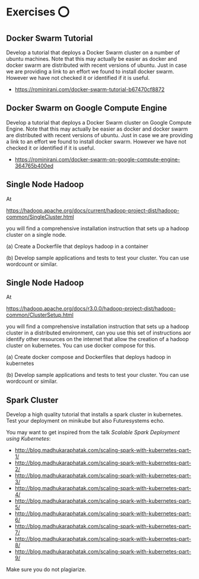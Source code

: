 # Exercises :o:

<!--- 

Disclaimer: If you reached this file via github, it is ok to make a pull request 
for this file to correct it. However, viewing this file is only done properly 
in the ePub. Thus we recommend that you go to 

https://github.com/cloudmesh-community/book/blob/master/README.md

and download the appropriate ePub
--->

## Docker Swarm Tutorial

Develop a tutorial that deploys a Docker Swarm cluster on a number of
ubuntu machines. Note that this may actually be easier as docker and
docker swarm are distributed with recent versions of ubuntu. Just in
case we are providing a link to an effort we found to install docker
swarm. However we have not checked it or identified if it is useful.

* <https://rominirani.com/docker-swarm-tutorial-b67470cf8872>

## Docker Swarm on Google Compute Engine

Develop a tutorial that deploys a Docker Swarm cluster on Google Compute
Engine. Note that this may actually be easier as docker and docker swarm
are distributed with recent versions of ubuntu. Just in case we are
providing a link to an effort we found to install docker swarm. However
we have not checked it or identified if it is useful.

* <https://rominirani.com/docker-swarm-on-google-compute-engine-364765b400ed>

## Single Node Hadoop

At

<https://hadoop.apache.org/docs/current/hadoop-project-dist/hadoop-common/SingleCluster.html>

you will find a comprehensive installation instruction that sets up a
hadoop cluster on a single node.

\(a) Create a Dockerfile that deploys hadoop in a container

\(b) Develop sample applications and tests to test your cluster. You can
use wordcount or similar.

## Single Node Hadoop

At

<https://hadoop.apache.org/docs/r3.0.0/hadoop-project-dist/hadoop-common/ClusterSetup.html>

you will find a comprehensive installation instruction that sets up a
hadoop cluster in a distributed environment, can you use this set of
instructions aor identify other resources on the internet that allow the
creation of a hadoop cluster on kubernetes. You can use docker compose
for this.

\(a) Create docker compose and Dockerfiles that deploys hadoop in
kubernetes

\(b) Develop sample applications and tests to test your cluster. You can
use wordcount or similar.

## Spark Cluster

Develop a high quality tutorial that installs a spark cluster in
kubernetes. Test your deployment on minikube but also Futuresystems
echo.

You may want to get inspired from the talk *Scalable Spark Deployment
using Kubernetes*:

* <http://blog.madhukaraphatak.com/scaling-spark-with-kubernetes-part-1/>
* <http://blog.madhukaraphatak.com/scaling-spark-with-kubernetes-part-2/>
* <http://blog.madhukaraphatak.com/scaling-spark-with-kubernetes-part-3/>
* <http://blog.madhukaraphatak.com/scaling-spark-with-kubernetes-part-4/>
* <http://blog.madhukaraphatak.com/scaling-spark-with-kubernetes-part-5/>
* <http://blog.madhukaraphatak.com/scaling-spark-with-kubernetes-part-6/>
* <http://blog.madhukaraphatak.com/scaling-spark-with-kubernetes-part-7/>
* <http://blog.madhukaraphatak.com/scaling-spark-with-kubernetes-part-8/>
* <http://blog.madhukaraphatak.com/scaling-spark-with-kubernetes-part-9/>

Make sure you do not plagiarize.
